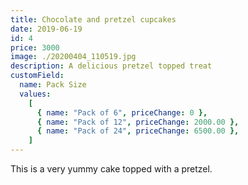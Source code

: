 ```yaml
---
title: Chocolate and pretzel cupcakes
date: 2019-06-19
id: 4
price: 3000
image: ./20200404_110519.jpg
description: A delicious pretzel topped treat
customField:
  name: Pack Size
  values:
    [
      { name: "Pack of 6", priceChange: 0 },
      { name: "Pack of 12", priceChange: 2000.00 },
      { name: "Pack of 24", priceChange: 6500.00 },
    ]
---
```


This is a very yummy cake topped with a pretzel.
